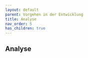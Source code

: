 ```yaml
---
layout: default
parent: Vorgehen in der Entwicklung
title: Analyse
nav_order: 5
has_children: true
---
```



## Analyse

